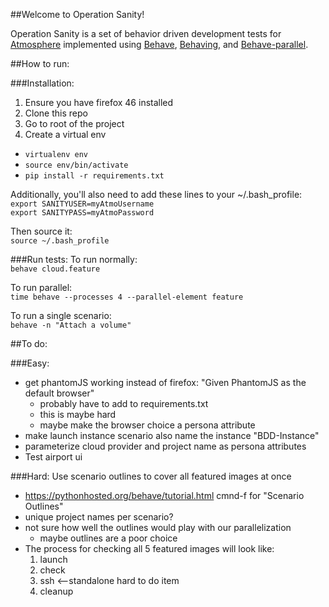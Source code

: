 ##Welcome to Operation Sanity!

Operation Sanity is a set of behavior driven development tests for <a href="https://github.com/iPlantCollaborativeOpenSource/atmosphere">Atmosphere</a> implemented using <a href="https://github.com/behave/behave">Behave</a>, <a href="https://github.com/ggozad/behaving">Behaving</a>, and <a href="https://github.com/vishalm/behave-parallel">Behave-parallel</a>.

##How to run:

###Installation: 
1. Ensure you have firefox 46 installed
1. Clone this repo 
1. Go to root of the project
1. Create a virtual env 

* `virtualenv env`
* `source env/bin/activate`
* `pip install -r requirements.txt`

Additionally, you'll also need to add these lines to your ~/.bash_profile:  
`export SANITYUSER=myAtmoUsername`  
`export SANITYPASS=myAtmoPassword`

Then source it:  
`source ~/.bash_profile`

###Run tests:
To run normally:  
`behave cloud.feature`

To run parallel:  
`time behave --processes 4 --parallel-element feature`

To run a single scenario:  
`behave -n "Attach a volume"`


##To do:

###Easy: 
- get phantomJS working instead of firefox: "Given PhantomJS as the default browser"
	- probably have to add to requirements.txt
	- this is maybe hard
	- maybe make the browser choice a persona attribute
- make launch instance scenario also name the instance "BDD-Instance"
- parameterize cloud provider and project name as persona attributes
- Test airport ui


###Hard:
Use scenario outlines to cover all featured images at once

- https://pythonhosted.org/behave/tutorial.html cmnd-f for "Scenario Outlines"
- unique project names per scenario? 
- not sure how well the outlines would play with our parallelization
	- maybe outlines are a poor choice
- The process for checking all 5 featured images will look like:
	1. launch
	1. check 
	1. ssh <--standalone hard to do item
	1. cleanup